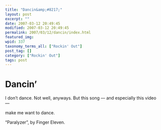 ```yaml
---
title: "Dancin&amp;#8217;"
layout: post
excerpt: ""
date: 2007-03-12 20:49:45
modified: 2007-03-12 20:49:45
permalink: 2007/03/12/dancin/index.html
featured_img: 
wpid: 337
taxonomy_terms_all: ["Rockin' Out"]
post_tag: []
category: ["Rockin' Out"]
tags: post
---
```


# Dancin&#8217;

I don’t dance. Not well, anyways. But this song — and especially this video —

make me want to dance.

“Paralyzer”, by Finger Eleven.